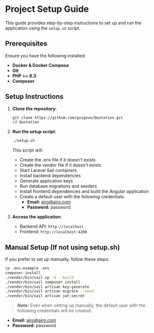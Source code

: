 # Project Setup Guide

This guide provides step-by-step instructions to set up and run the application using the `setup.sh` script.

## Prerequisites

Ensure you have the following installed:

- **Docker & Docker Compose**
- **Git**
- **PHP >= 8.3**
- **Composer**

## Setup Instructions

1. **Clone the repository**:

   ```sh
   git clone https://github.com/guigove/Quotation.git
   cd Quotation
   ```
2. **Run the setup script**:

   ```sh
   ./setup.sh
   ```

   This script will:

   - Create the .env file if it doesn't exists
   - Create the vendor file if it doesn't exists
   - Start Laravel Sail containers
   - Install backend dependencies
   - Generate application keys
   - Run database migrations and seeders
   - Install frontend dependencies and build the Angular application
   - Create a default user with the following credentials:
     - **Email:** airo@airo.com
     - **Password:** password
3. **Access the application**:

   - Backend API: `http://localhost`
   - Frontend: `http://localhost:4200`

## Manual Setup (If not using setup.sh)

If you prefer to set up manually, follow these steps:

```sh
cp .env.example .env
composer install
./vendor/bin/sail up -d --build
./vendor/bin/sail composer install
./vendor/bin/sail artisan key:generate
./vendor/bin/sail artisan migrate --seed
./vendor/bin/sail artisan jwt:secret
```


> **Note:** Even when setting up manually, the default user with the following credentials will be created:

* **Email:** [airo@airo.com]()
* **Password:** password
